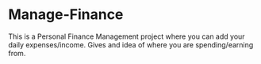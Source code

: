# Manage-Finance

This is a Personal Finance Management project where you can add your daily expenses/income.
Gives and idea of where you are spending/earning from.
